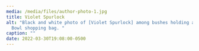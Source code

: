 ```yaml
---
media: /media/files/author-photo-1.jpg
title: Violet Spurlock
alt: "Black and white photo of [Violet Spurlock] among bushes holding a Berkeley
  Bowl shopping bag. "
caption: ""
date: 2022-03-30T19:08:00-0500
---
```

